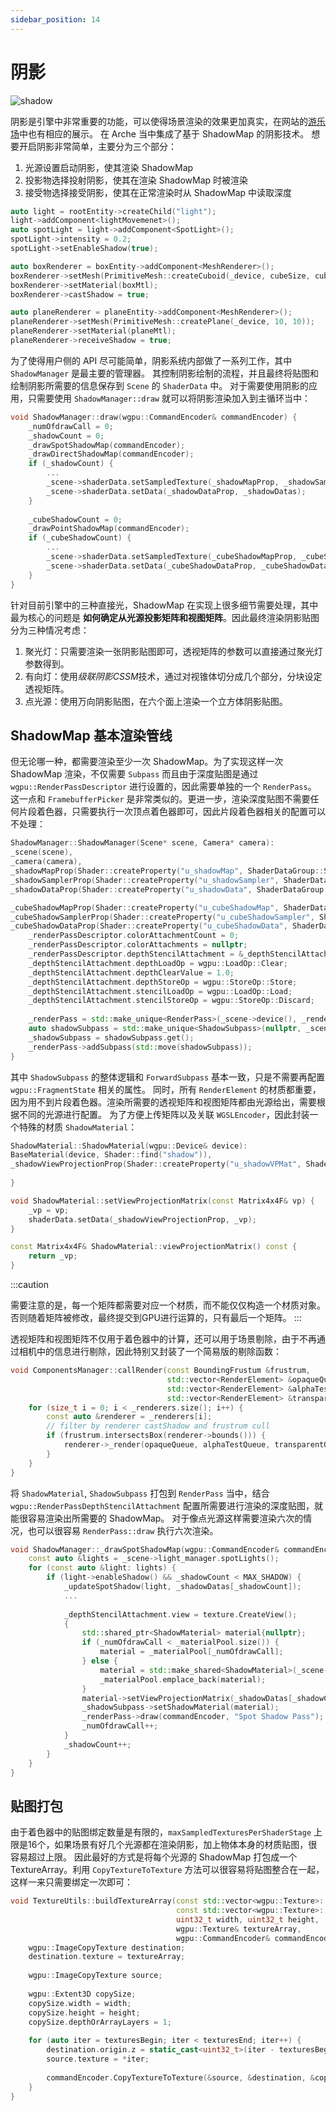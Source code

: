```yaml
---
sidebar_position: 14
---
```


# 阴影
![shadow](https://arched-graphics.oss-cn-shanghai.aliyuncs.com/img/multi_shadow.gif)

阴影是引擎中非常重要的功能，可以使得场景渲染的效果更加真实，在网站的[游乐场](https://arche.graphics/zh-Hans/playground/cascade-shadow)中也有相应的展示。
在 Arche 当中集成了基于 ShadowMap 的阴影技术。 想要开启阴影非常简单，主要分为三个部分：

1. 光源设置启动阴影，使其渲染 ShadowMap
2. 投影物选择投射阴影，使其在渲染 ShadowMap 时被渲染
3. 接受物选择接受阴影，使其在正常渲染时从 ShadowMap 中读取深度

```cpp
auto light = rootEntity->createChild("light");
light->addComponent<lightMovemenet>();
auto spotLight = light->addComponent<SpotLight>();
spotLight->intensity = 0.2;
spotLight->setEnableShadow(true);

auto boxRenderer = boxEntity->addComponent<MeshRenderer>();
boxRenderer->setMesh(PrimitiveMesh::createCuboid(_device, cubeSize, cubeSize, cubeSize));
boxRenderer->setMaterial(boxMtl);
boxRenderer->castShadow = true;

auto planeRenderer = planeEntity->addComponent<MeshRenderer>();
planeRenderer->setMesh(PrimitiveMesh::createPlane(_device, 10, 10));
planeRenderer->setMaterial(planeMtl);
planeRenderer->receiveShadow = true;
 ```

为了使得用户侧的 API 尽可能简单，阴影系统内部做了一系列工作，其中 `ShadowManager` 是最主要的管理器。 其控制阴影绘制的流程，并且最终将贴图和绘制阴影所需要的信息保存到 `Scene` 的 `ShaderData` 中。
对于需要使用阴影的应用，只需要使用 `ShadowManager::draw` 就可以将阴影渲染加入到主循环当中：

```cpp
void ShadowManager::draw(wgpu::CommandEncoder& commandEncoder) {
    _numOfdrawCall = 0;
    _shadowCount = 0;
    _drawSpotShadowMap(commandEncoder);
    _drawDirectShadowMap(commandEncoder);
    if (_shadowCount) {
        ...
        _scene->shaderData.setSampledTexture(_shadowMapProp, _shadowSamplerProp, _packedTexture);
        _scene->shaderData.setData(_shadowDataProp, _shadowDatas);
    }
    
    _cubeShadowCount = 0;
    _drawPointShadowMap(commandEncoder);
    if (_cubeShadowCount) {
        ... 
        _scene->shaderData.setSampledTexture(_cubeShadowMapProp, _cubeShadowSamplerProp, _packedCubeTexture);
        _scene->shaderData.setData(_cubeShadowDataProp, _cubeShadowDatas);
    }
}
```

针对目前引擎中的三种直接光，ShadowMap 在实现上很多细节需要处理，其中最为核心的问题是 **如何确定从光源投影矩阵和视图矩阵**。因此最终渲染阴影贴图分为三种情况考虑：

1. 聚光灯：只需要渲染一张阴影贴图即可，透视矩阵的参数可以直接通过聚光灯参数得到。
2. 有向灯：使用*级联阴影CSSM*技术，通过对视锥体切分成几个部分，分块设定透视矩阵。
3. 点光源：使用万向阴影贴图，在六个面上渲染一个立方体阴影贴图。

## ShadowMap 基本渲染管线

但无论哪一种，都需要渲染至少一次 ShadowMap。为了实现这样一次 ShadowMap 渲染，不仅需要 `Subpass` 而且由于深度贴图是通过 `wgpu::RenderPassDescriptor`
进行设置的，因此需要单独的一个 `RenderPass`。 这一点和 `FramebufferPicker` 是非常类似的。更进一步，渲染深度贴图不需要任何片段着色器，只需要执行一次顶点着色器即可，因此片段着色器相关的配置可以不处理：

```cpp
ShadowManager::ShadowManager(Scene* scene, Camera* camera):
_scene(scene),
_camera(camera),
_shadowMapProp(Shader::createProperty("u_shadowMap", ShaderDataGroup::Scene)),
_shadowSamplerProp(Shader::createProperty("u_shadowSampler", ShaderDataGroup::Scene)),
_shadowDataProp(Shader::createProperty("u_shadowData", ShaderDataGroup::Scene)),

_cubeShadowMapProp(Shader::createProperty("u_cubeShadowMap", ShaderDataGroup::Scene)),
_cubeShadowSamplerProp(Shader::createProperty("u_cubeShadowSampler", ShaderDataGroup::Scene)),
_cubeShadowDataProp(Shader::createProperty("u_cubeShadowData", ShaderDataGroup::Scene)) {
    _renderPassDescriptor.colorAttachmentCount = 0;
    _renderPassDescriptor.colorAttachments = nullptr;
    _renderPassDescriptor.depthStencilAttachment = &_depthStencilAttachment;
    _depthStencilAttachment.depthLoadOp = wgpu::LoadOp::Clear;
    _depthStencilAttachment.depthClearValue = 1.0;
    _depthStencilAttachment.depthStoreOp = wgpu::StoreOp::Store;
    _depthStencilAttachment.stencilLoadOp = wgpu::LoadOp::Load;
    _depthStencilAttachment.stencilStoreOp = wgpu::StoreOp::Discard;
    
    _renderPass = std::make_unique<RenderPass>(_scene->device(), _renderPassDescriptor);
    auto shadowSubpass = std::make_unique<ShadowSubpass>(nullptr, _scene, _camera);
    _shadowSubpass = shadowSubpass.get();
    _renderPass->addSubpass(std::move(shadowSubpass));
}
```

其中 `ShadowSubpass` 的整体逻辑和 `ForwardSubpass` 基本一致，只是不需要再配置 `wgpu::FragmentState` 相关的属性。 同时，所有 `RenderElement`
的材质都重要，因为用不到片段着色器。渲染所需要的透视矩阵和视图矩阵都由光源给出，需要根据不同的光源进行配置。 为了方便上传矩阵以及关联 `WGSLEncoder`，因此封装一个特殊的材质 `ShadowMaterial`：

```cpp
ShadowMaterial::ShadowMaterial(wgpu::Device& device):
BaseMaterial(device, Shader::find("shadow")),
_shadowViewProjectionProp(Shader::createProperty("u_shadowVPMat", ShaderDataGroup::Material)) {
    
}

void ShadowMaterial::setViewProjectionMatrix(const Matrix4x4F& vp) {
    _vp = vp;
    shaderData.setData(_shadowViewProjectionProp, _vp);
}

const Matrix4x4F& ShadowMaterial::viewProjectionMatrix() const {
    return _vp;
}
```

:::caution

需要注意的是，每一个矩阵都需要对应一个材质，而不能仅仅构造一个材质对象。否则随着矩阵被修改，最终提交到GPU进行运算的，只有最后一个矩阵。
:::

透视矩阵和视图矩阵不仅用于着色器中的计算，还可以用于场景剔除，由于不再通过相机中的信息进行剔除，因此特别又封装了一个简易版的剔除函数：

```cpp
void ComponentsManager::callRender(const BoundingFrustum &frustrum,
                                   std::vector<RenderElement> &opaqueQueue,
                                   std::vector<RenderElement> &alphaTestQueue,
                                   std::vector<RenderElement> &transparentQueue) {
    for (size_t i = 0; i < _renderers.size(); i++) {
        const auto &renderer = _renderers[i];
        // filter by renderer castShadow and frustrum cull
        if (frustrum.intersectsBox(renderer->bounds())) {
            renderer->_render(opaqueQueue, alphaTestQueue, transparentQueue);
        }
    }
}
```

将 `ShadowMaterial`, `ShadowSubpass` 打包到 `RenderPass` 当中，结合 `wgpu::RenderPassDepthStencilAttachment`
配置所需要进行渲染的深度贴图，就能很容易渲染出所需要的 ShadowMap。
对于像点光源这样需要渲染六次的情况，也可以很容易 `RenderPass::draw` 执行六次渲染。

```cpp
void ShadowManager::_drawSpotShadowMap(wgpu::CommandEncoder& commandEncoder) {
    const auto &lights = _scene->light_manager.spotLights();
    for (const auto &light: lights) {
        if (light->enableShadow() && _shadowCount < MAX_SHADOW) {
            _updateSpotShadow(light, _shadowDatas[_shadowCount]);
            ...
            
            _depthStencilAttachment.view = texture.CreateView();
            {
                std::shared_ptr<ShadowMaterial> material{nullptr};
                if (_numOfdrawCall < _materialPool.size()) {
                    material = _materialPool[_numOfdrawCall];
                } else {
                    material = std::make_shared<ShadowMaterial>(_scene->device());
                    _materialPool.emplace_back(material);
                }
                material->setViewProjectionMatrix(_shadowDatas[_shadowCount].vp[0]);
                _shadowSubpass->setShadowMaterial(material);
                _renderPass->draw(commandEncoder, "Spot Shadow Pass");
                _numOfdrawCall++;
            }
            _shadowCount++;
        }
    }
}
```

## 贴图打包

由于着色器中的贴图绑定数量是有限的，`maxSampledTexturesPerShaderStage` 上限是16个，如果场景有好几个光源都在渲染阴影，加上物体本身的材质贴图，很容易超过上限。 因此最好的方式是将每个光源的
ShadowMap 打包成一个 TextureArray。利用 `CopyTextureToTexture` 方法可以很容易将贴图整合在一起，这样一来只需要绑定一次即可：

```cpp
void TextureUtils::buildTextureArray(const std::vector<wgpu::Texture>::iterator &texturesBegin,
                                     const std::vector<wgpu::Texture>::iterator &texturesEnd,
                                     uint32_t width, uint32_t height,
                                     wgpu::Texture& textureArray,
                                     wgpu::CommandEncoder& commandEncoder) {
    wgpu::ImageCopyTexture destination;
    destination.texture = textureArray;
    
    wgpu::ImageCopyTexture source;
    
    wgpu::Extent3D copySize;
    copySize.width = width;
    copySize.height = height;
    copySize.depthOrArrayLayers = 1;
    
    for (auto iter = texturesBegin; iter < texturesEnd; iter++) {
        destination.origin.z = static_cast<uint32_t>(iter - texturesBegin);
        source.texture = *iter;
        
        commandEncoder.CopyTextureToTexture(&source, &destination, &copySize);
    }
}
```
